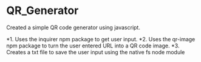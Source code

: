 # QR_Generator

Created a simple QR code generator using javascript.

*1. Uses the inquirer npm package to get user input.
*2. Uses the qr-image npm package to turn the user entered URL into a QR code image.
*3. Creates a txt file to save the user input using the native fs node module

 
